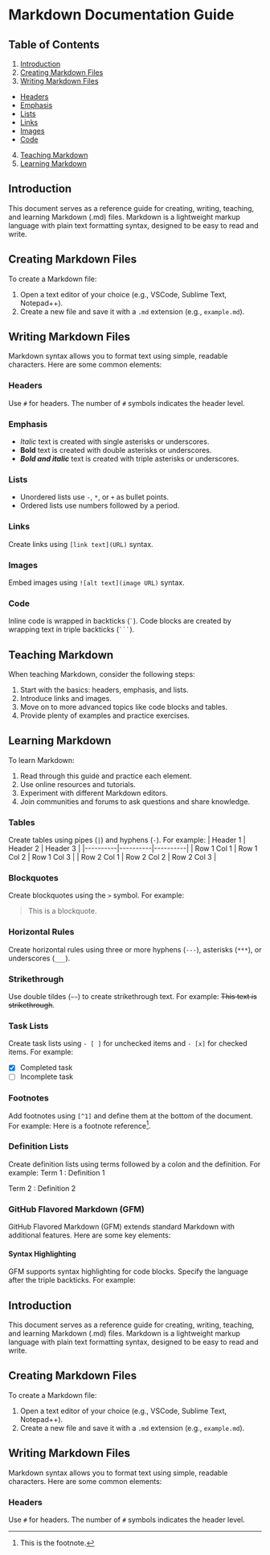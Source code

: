 # Markdown Documentation Guide

## Table of Contents
1. [Introduction](#introduction)
2. [Creating Markdown Files](#creating-markdown-files)
3. [Writing Markdown Files](#writing-markdown-files)
  - [Headers](#headers)
  - [Emphasis](#emphasis)
  - [Lists](#lists)
  - [Links](#links)
  - [Images](#images)
  - [Code](#code)
4. [Teaching Markdown](#teaching-markdown)
5. [Learning Markdown](#learning-markdown)

## Introduction
This document serves as a reference guide for creating, writing, teaching, and learning Markdown (.md) files. Markdown is a lightweight markup language with plain text formatting syntax, designed to be easy to read and write.

## Creating Markdown Files
To create a Markdown file:
1. Open a text editor of your choice (e.g., VSCode, Sublime Text, Notepad++).
2. Create a new file and save it with a `.md` extension (e.g., `example.md`).

## Writing Markdown Files
Markdown syntax allows you to format text using simple, readable characters. Here are some common elements:

### Headers
Use `#` for headers. The number of `#` symbols indicates the header level.

### Emphasis
- *Italic* text is created with single asterisks or underscores.
- **Bold** text is created with double asterisks or underscores.
- ***Bold and italic*** text is created with triple asterisks or underscores.

### Lists
- Unordered lists use `-`, `*`, or `+` as bullet points.
- Ordered lists use numbers followed by a period.

### Links
Create links using `[link text](URL)` syntax.

### Images
Embed images using `![alt text](image URL)` syntax.

### Code
Inline code is wrapped in backticks (`` ` ``). Code blocks are created by wrapping text in triple backticks (`` ``` ``).

## Teaching Markdown
When teaching Markdown, consider the following steps:
1. Start with the basics: headers, emphasis, and lists.
2. Introduce links and images.
3. Move on to more advanced topics like code blocks and tables.
4. Provide plenty of examples and practice exercises.

## Learning Markdown
To learn Markdown:
1. Read through this guide and practice each element.
2. Use online resources and tutorials.
3. Experiment with different Markdown editors.
4. Join communities and forums to ask questions and share knowledge.

### Tables
Create tables using pipes (`|`) and hyphens (`-`). For example:
| Header 1 | Header 2 | Header 3 |
|----------|----------|----------|
| Row 1 Col 1 | Row 1 Col 2 | Row 1 Col 3 |
| Row 2 Col 1 | Row 2 Col 2 | Row 2 Col 3 |

### Blockquotes
Create blockquotes using the `>` symbol. For example:
> This is a blockquote.

### Horizontal Rules
Create horizontal rules using three or more hyphens (`---`), asterisks (`***`), or underscores (`___`).

### Strikethrough
Use double tildes (`~~`) to create strikethrough text. For example: ~~This text is strikethrough~~.

### Task Lists
Create task lists using `- [ ]` for unchecked items and `- [x]` for checked items. For example:
- [x] Completed task
- [ ] Incomplete task

### Footnotes
Add footnotes using `[^1]` and define them at the bottom of the document. For example:
Here is a footnote reference[^1].

[^1]: This is the footnote.

### Definition Lists
Create definition lists using terms followed by a colon and the definition. For example:
Term 1
: Definition 1

Term 2
: Definition 2
### GitHub Flavored Markdown (GFM)
GitHub Flavored Markdown (GFM) extends standard Markdown with additional features. Here are some key elements:

#### Syntax Highlighting
GFM supports syntax highlighting for code blocks. Specify the language after the triple backticks. For example:
## Introduction
This document serves as a reference guide for creating, writing, teaching, and learning Markdown (.md) files. Markdown is a lightweight markup language with plain text formatting syntax, designed to be easy to read and write.

## Creating Markdown Files
To create a Markdown file:
1. Open a text editor of your choice (e.g., VSCode, Sublime Text, Notepad++).
2. Create a new file and save it with a `.md` extension (e.g., `example.md`).

## Writing Markdown Files
Markdown syntax allows you to format text using simple, readable characters. Here are some common elements:

### Headers
Use `#` for headers. The number of `#` symbols indicates the header level.